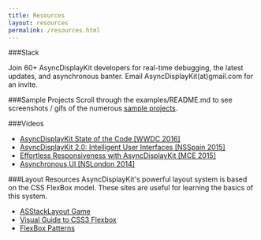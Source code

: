 ```yaml
---
title: Resources
layout: resources
permalink: /resources.html
---
```


###Slack

Join 60+ AsyncDisplayKit developers for real-time debugging, the latest updates, and asynchronous banter. Email AsyncDisplayKit(at)gmail.com for an invite.

###Sample Projects
Scroll through the examples/README.md to see screenshots / gifs of the numerous <a href="https://github.com/facebook/AsyncDisplayKit/tree/master/examples">sample projects</a>.

###Videos
<ul>
  <li><a href = "https://www.youtube.com/watch?v=8ngXakpE2x8">AsyncDisplayKit State of the Code [WWDC 2016]</a>
  <li><a href = "https://www.youtube.com/watch?v=RY_X7l1g79Q">AsyncDisplayKit 2.0: Intelligent User Interfaces [NSSpain 2015]</a>
  <li><a href = "https://www.youtube.com/watch?v=ZPL4Nse76oY">Effortless Responsiveness with AsyncDisplayKit [MCE 2015]</a>
  <li><a href = "https://www.youtube.com/watch?v=h4QDbgB7RLo">Asynchronous UI [NSLondon 2014]</a>
</ul>

###Layout Resources
AsyncDisplayKit's powerful layout system is based on the CSS FlexBox model. These sites are useful for learning the basics of this system. 
<ul>
  <li><a href = "http://nguyenhuy.github.io/froggy-asdk-layout/">ASStackLayout Game</a>
  <li><a href = "https://demos.scotch.io/visual-guide-to-css3-flexbox-flexbox-playground/demos/">Visual Guide to CSS3 Flexbox</a>
  <li><a href = "http://www.flexboxpatterns.com/home">FlexBox Patterns</a>
</ul>
